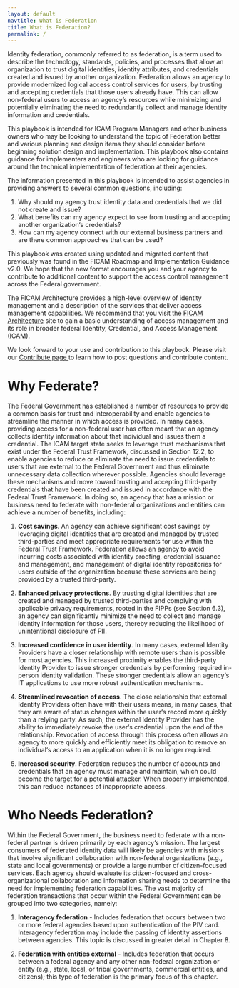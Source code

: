 ```yaml
---
layout: default
navtitle: What is Federation
title: What is Federation?
permalink: /
---
```


Identity federation, commonly referred to as federation, is a term used to describe the technology, standards, policies, and processes that allow an organization to trust digital identities, identity attributes, and credentials created and issued by another organization. Federation allows an agency to provide modernized logical access control services for users, by trusting and accepting credentials that those users already have. This can allow non-federal users to access an agency’s resources while minimizing and potentially eliminating the need to redundantly collect and manage identity information and credentials.

This playbook is intended for ICAM Program Managers and other business owners who may be looking to understand the topic of Federation better and various planning and design items they should consider before beginning solution design and implementation. This playbook also contains guidance for implementers and engineers who are looking for guidance around the technical implementation of federation at their agencies.

The information presented in this playbook is intended to assist agencies in providing answers to
several common questions, including:

1. Why should my agency trust identity data and credentials that we did not create and
issue?
2. What benefits can my agency expect to see from trusting and accepting another
organization‘s credentials?
3. How can my agency connect with our external business partners and are there common
approaches that can be used?

This playbook was created using updated and migrated content that previously was found in the FICAM Roadmap and Implementation Guidance v2.0. We hope that the new format encourages you and your agency to contribute to additional content to support the access control management across the Federal government.

The FICAM Architecture provides a high-level overview of identity management and a description of the services that deliver access management capabilities. We recommend that you visit the <a href="https://arch.idmanagement.gov/" target="_blank"> FICAM Architecture</a> site to gain a basic understanding of access management and its role in broader federal Identity, Credential, and Access Management (ICAM).

We look forward to your use and contribution to this playbook. Please visit our <a href="/ficam-federation/contribute/" target =" _blank"> Contribute page </a> to learn how to post questions and contribute content.

# Why Federate?

The Federal Government has established a number of resources to provide a common basis for
trust and interoperability and enable agencies to streamline the manner in which access is
provided. In many cases, providing access for a non-federal user has often meant that an agency
collects identity information about that individual and issues them a credential. The ICAM target
state seeks to leverage trust mechanisms that exist under the Federal Trust Framework, discussed
in Section 12.2, to enable agencies to reduce or eliminate the need to issue credentials to users
that are external to the Federal Government and thus eliminate unnecessary data collection
wherever possible. Agencies should leverage these mechanisms and move toward trusting and
accepting third-party credentials that have been created and issued in accordance with the
Federal Trust Framework. In doing so, an agency that has a mission or business need to federate
with non-federal organizations and entities can achieve a number of benefits, including:

1. **Cost savings**. An agency can achieve significant cost savings by leveraging digital
identities that are created and managed by trusted third-parties and meet appropriate
requirements for use within the Federal Trust Framework. Federation allows an agency to
avoid incurring costs associated with identity proofing, credential issuance and
management, and management of digital identity repositories for users outside of the
organization because these services are being provided by a trusted third-party.

2. **Enhanced privacy protections**. By trusting digital identities that are created and
managed by trusted third-parties and complying with applicable privacy requirements,
rooted in the FIPPs (see Section 6.3), an agency can significantly minimize the need to
collect and manage identity information for those users, thereby reducing the likelihood
of unintentional disclosure of PII.

3. **Increased confidence in user identity**. In many cases, external Identity Providers have a
closer relationship with remote users than is possible for most agencies. This increased
proximity enables the third-party Identity Provider to issue stronger credentials by
performing required in-person identity validation. These stronger credentials allow an
agency‘s IT applications to use more robust authentication mechanisms.

4. **Streamlined revocation of access**. The close relationship that external Identity Providers
often have with their users means, in many cases, that they are aware of status changes
within the user‘s record more quickly than a relying party. As such, the external Identity
Provider has the ability to immediately revoke the user‘s credential upon the end of the
relationship. Revocation of access through this process often allows an agency to more
quickly and efficiently meet its obligation to remove an individual‘s access to an
application when it is no longer required.

5. **Increased security**. Federation reduces the number of accounts and credentials that an
agency must manage and maintain, which could become the target for a potential
attacker. When properly implemented, this can reduce instances of inappropriate access.

# Who Needs Federation?

Within the Federal Government, the business need to federate with a non-federal partner is
driven primarily by each agency‘s mission. The largest consumers of federated identity data will
likely be agencies with missions that involve significant collaboration with non-federal
organizations (e.g., state and local governments) or provide a large number of citizen-focused
services. Each agency should evaluate its citizen-focused and cross-organizational collaboration
and information sharing needs to determine the need for implementing federation capabilities.
The vast majority of federation transactions that occur within the Federal Government can be
grouped into two categories, namely:

1. **Interagency federation** - Includes federation that occurs between two or more federal
agencies based upon authentication of the PIV card. Interagency federation may include
the passing of identity assertions between agencies. This topic is discussed in greater
detail in Chapter 8.

2. **Federation with entities external** - Includes federation that
occurs between a federal agency and any other non-federal organization or entity (e.g.,
state, local, or tribal governments, commercial entities, and citizens); this type of
federation is the primary focus of this chapter.







